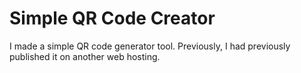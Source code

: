 ﻿# Simple QR Code Creator

I made a simple QR code generator tool. Previously, I had previously published it on another web hosting.

